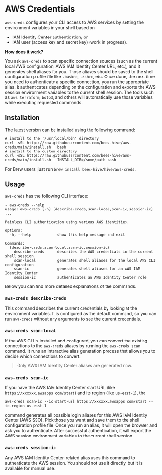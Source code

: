 # AWS Credentials

`aws-creds` configures your CLI access to AWS services by setting the environment variables in your shell based on
- IAM Identity Center authentication; or
- IAM user (access key and secret key) (work in progress).

**How does it work?**

You ask `aws-creds` to scan specific connection sources (such as the current local AWS configuration,
AWS IAM Identity Center URL, etc.), and it generates shell aliases for you. Those aliases should be saved
to the shell configuration profile file like `.bashrc`, `.zshrc`, etc. Once done, the next time
you need to authenticate a specific connection, you run the appropriate alias. It authenticates depending on
the configuration and exports the AWS session environment variables to the current shell session. The tools
such as `aws`, `terraform`, `boto3`, and others will automatically use those variables while executing
requested commands.

## Installation

The latest version can be installed using the following command:
```shell
# install to the '/usr/local/bin' directory
curl -sSL https://raw.githubusercontent.com/bees-hive/aws-creds/main/install.sh | bash
# install to the custom directory
curl -sSL https://raw.githubusercontent.com/bees-hive/aws-creds/main/install.sh | INSTALL_DIR=/some/path bash
```

For Brew users, just run `brew install bees-hive/hive/aws-creds`.

## Usage

`aws-creds` has the following CLI interface:

```shell
~ aws-creds --help
usage: aws-creds [-h] {describe-creds,scan-local,scan-ic,session-ic} ...

Painless CLI authentication using various AWS identities.

options:
  -h, --help            show this help message and exit

Commands:
  {describe-creds,scan-local,scan-ic,session-ic}
    describe-creds      describes the AWS credentials in the current shell session
    scan-local          generates shell aliases for the local AWS CLI configuration
    scan-ic             generates shell aliases for an AWS IAM Identity Center
    session-ic          authenticates an AWS Identity Center role
```

Below you can find more detailed explanations of the commands.

### `aws-creds describe-creds`

This command describes the current credentials by looking at the environment variables. It is configured as the default
command, so you can run `aws-creds` without any arguments to see the current credentials.

### `aws-creds scan-local`

If the AWS CLI is installed and configured, you can convert the existing connections to the `aws-creds` aliases
by running the `aws-creds scan` command. It runs an interactive alias generation process that allows you to decide
which connections to convert.

> Only AWS IAM Identity Center aliases are generated now.

### `aws-creds scan-ic`

If you have the AWS IAM Identity Center start URL (like `https://xxxxxx.awsapps.com/start`) and
its region (like `us-east-1`), the
```shell
aws-creds scan-ic --ic-start-url https://xxxxxx.awsapps.com/start --ic-region us-east-1
```
command generates all possible login aliases for this AWS IAM Identity Center (AWS SSO). Pick those you want and save
them to the shell configuration profile file. Once you run an alias, it will open the browser and ask you to authenticate.
After successful authentication, it will export the AWS session environment variables to the current shell session.

### `aws-creds session-ic`

Any AWS IAM Identity Center-related alias uses this command to authenticate the AWS session.
You should not use it directly, but it is available for manual use.
